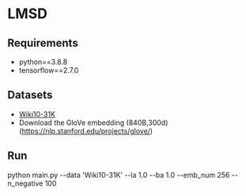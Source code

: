 # LMSD
## Requirements

* python==3.8.8
* tensorflow==2.7.0

## Datasets
* [Wiki10-31K](https://drive.google.com/open?id=1Tv4MHQzDWTUC9hRFihRhG8_jt1h0VhnR)
* Download the GloVe embedding (840B,300d)  (https://nlp.stanford.edu/projects/glove/)

## Run
python main.py --data 'Wiki10-31K' --la 1.0 --ba 1.0 --emb_num 256 --n_negative 100



